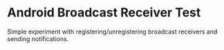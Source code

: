 # Android Broadcast Receiver Test
Simple experiment with registering/unregistering broadcast receivers and sending notifications.